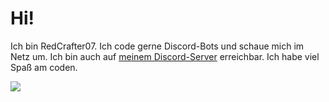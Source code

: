 <h1>Hi!</h1>

<p>Ich bin RedCrafter07. Ich code gerne Discord-Bots und schaue mich im Netz um. Ich bin auch auf <a href="https://redcrafter07.de/discord">meinem Discord-Server</a> erreichbar. Ich habe viel Spaß am coden.</p>

<img src="https://redcrafter07.de/files/RedCrafter07.png">
